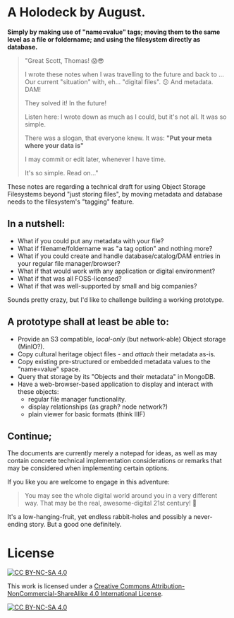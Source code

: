 # A Holodeck by August.

**Simply by making use of "name=value" tags; moving them to the same level as a file or foldername; and using the filesystem directly as database.**


> "Great Scott, Thomas! 😱️😎️
>
> I wrote these notes when I was travelling to the future and back to ...
> Our current "situation" with, eh... "digital files". 😕️
> And metadata. DAM!
> 
> They solved it! In the future!
>
> Listen here:
> I wrote down as much as I could, but it's not all.
> It was so simple.
>
> There was a slogan, that everyone knew. It was:
> **"Put your meta where your data is"**
>
> I may commit or edit later, whenever I have time.
>
> It's so simple. Read on..."


These notes are regarding a technical draft for using Object Storage
Filesystems beyond "just storing files", by moving metadata and database needs
to the filesystem's "tagging" feature.


## In a nutshell:

  * What if you could put any metadata with your file?
  * What if filename/foldername was "a tag option" and nothing more?
  * What if you could create and handle database/catalog/DAM entries in your regular file manager/browser?
  * What if that would work with any application or digital environment?
  * What if that was all FOSS-licensed?
  * What if that was well-supported by small and big companies?

Sounds pretty crazy, but I'd like to challenge building a working prototype.


## A prototype shall at least be able to:

  * Provide an S3 compatible, *local-only* (but network-able) Object storage (MinIO?).
  * Copy cultural heritage object files - and *attach* their metadata as-is.
  * Copy existing pre-structured or embedded metadata values to the "name=value" space.
  * Query that storage by its "Objects and their metadata" in MongoDB.
  * Have a web-browser-based application to display and interact with these objects:
    * regular file manager functionality.
    * display relationships (as graph? node network?)
    * plain viewer for basic formats (think IIIF)


## Continue;

The documents are currently merely a notepad for ideas, as well as may contain
concrete technical implementation considerations or remarks that may be
considered when implementing certain options.

If you like you are welcome to engage in this adventure:

> You may see the whole digital world around you in a very different way.
> That may be the real, awesome-digital 21st century! 🌟️

It's a low-hanging-fruit, yet endless rabbit-holes and possibly a never-ending story.
But a good one definitely.



# License

[![CC BY-NC-SA 4.0][cc-by-nc-sa-shield]][cc-by-nc-sa]

This work is licensed under a
[Creative Commons Attribution-NonCommercial-ShareAlike 4.0 International License][cc-by-nc-sa].

[![CC BY-NC-SA 4.0][cc-by-nc-sa-image]][cc-by-nc-sa]

[cc-by-nc-sa]: http://creativecommons.org/licenses/by-nc-sa/4.0/
[cc-by-nc-sa-image]: https://licensebuttons.net/l/by-nc-sa/4.0/88x31.png
[cc-by-nc-sa-shield]: https://img.shields.io/badge/License-CC%20BY--NC--SA%204.0-lightgrey.svg

